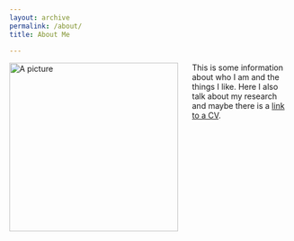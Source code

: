```yaml
---
layout: archive
permalink: /about/
title: About Me

---
```


<img src="/images/SZ1.jpg" alt="A picture" style="float:left;padding-right:25px;width:300px;height:300px;">

<p>This is some information about who I am and the things I like. Here I also talk about my research and maybe there is a <a href="../docs/CV.pdf">link to a CV</a>.
</p>

